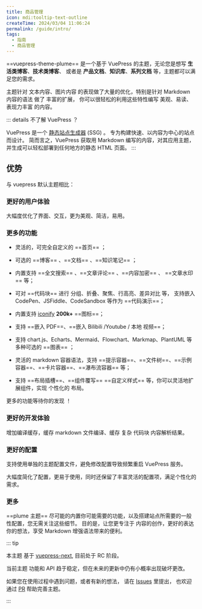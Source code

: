 ```yaml
---
title: 商品管理
icon: mdi:tooltip-text-outline
createTime: 2024/03/04 11:06:24
permalink: /guide/intro/
tags:
  - 指南
  - 商品管理
---
```


==vuepress-theme-plume== 是一个基于 VuePress 的主题，无论您是想写 **生活类博客**、**技术类博客**、
或者是 **产品文档**、**知识库**、**系列文档** 等，主题都可以满足您的需求。

主题针对 文本内容、图片内容 的表现做了大量的优化，特别是针对 Markdown 内容的语法 做了 丰富的扩展，
你可以很轻松的利用这些特性编写 美观、易读、表现力丰富 的内容。

::: details 不了解 VuePress ？

VuePress 是一个 [静态站点生成器](https://en.wikipedia.org/wiki/Static_site_generator) (SSG) 。
专为构建快速、以内容为中心的站点而设计。
简而言之，VuePress 获取用 Markdown 编写的内容，对其应用主题，并生成可以轻松部署到任何地方的静态 HTML 页面。
:::

## 优势

与 vuepress 默认主题相比：

### 更好的用户体验

大幅度优化了界面、交互，更为美观、简洁，易用。

### 更多的功能

- 灵活的，可完全自定义的 ==首页== ；

- 可选的 ==博客== 、==文档== 、==知识笔记== ；

- 内置支持 ==全文搜索== 、==文章评论== 、==内容加密== 、 ==文章水印== 等；

- 可对 ==代码块== 进行 分组、折叠、聚焦、行高亮、差异对比 等，
  支持嵌入 CodePen、JSFiddle、CodeSandbox 等作为 ==代码演示==；

- 内置支持 [iconify](https://icon-sets.iconify.design/)  **200k+** ==图标==；

- 支持 ==嵌入 PDF==、==嵌入 Bilibili /Youtube / 本地 视频==；

- 支持 chart.js、Echarts、Mermaid、Flowchart、Markmap、PlantUML 等多种可选的 ==图表== ；

- 灵活的 markdown 容器语法，支持 ==提示容器==、==文件树==、==示例容器==、==卡片容器==、==瀑布流容器== 等；

- 支持 ==布局插槽==、==组件覆写== ==自定义样式== 等，你可以灵活地扩展组件，实现 个性化的 布局。

更多的功能等待你的发现 ！

### 更好的开发体验

增加编译缓存，缓存 markdown 文件编译、缓存 复杂 代码块 内容解析结果。

### 更好的配置

支持使用单独的主题配置文件，避免修改配置导致频繁重启 VuePress 服务。

大幅度简化了配置，更易于使用，同时还保留了丰富灵活的配置项，满足个性化的需求。

### 更多

==plume 主题== 尽可能的内置你可能需要的功能，以及搭建站点所需要的一般性配置，您无需关注这些细节。
目的是，让您更专注于 内容的创作，更好的表达你的想法，享受 Markdown 增强语法带来的便利。

::: tip

本主题 基于 [vuepress-next](https://github.com/vuepress/vuepress-next), 目前处于 RC 阶段。

当前主题 功能和 API 趋于稳定，但在未来的更新中仍有小概率出现破坏更改。

如果您在使用过程中遇到问题，或者有新的想法，
请在 [Issues](https://github.com/pengzhanbo/vuepress-theme-plume/issues) 里提出，
也欢迎 通过 [PR](https://github.com/pengzhanbo/vuepress-theme-plume/pulls) 帮助完善主题。

:::
